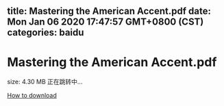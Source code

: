 
title: Mastering the American Accent.pdf
date: Mon Jan 06 2020 17:47:57 GMT+0800 (CST)    
categories: baidu
---

# Mastering the American Accent.pdf
size: 4.30 MB
 正在跳转中...
 

[How to download](https://bpcam.bemobtrk.com/go/2ceec3aa-1ca2-46d6-b9ff-aaa5c184517c?jno=2236)